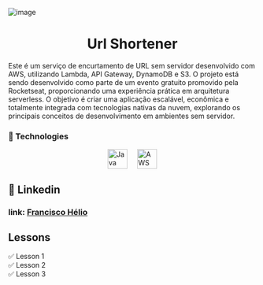 ![image](https://github.com/user-attachments/assets/95773071-1750-403b-8445-8405e989da0b)

  <h1 align="center">Url Shortener</h1>
  <p>Este é um serviço de encurtamento de URL sem servidor desenvolvido com AWS, utilizando Lambda, API Gateway, DynamoDB e S3. O projeto está sendo desenvolvido como parte de um evento gratuito promovido pela Rocketseat, proporcionando uma experiência prática em arquitetura serverless. O objetivo é criar uma aplicação escalável, econômica e totalmente integrada com tecnologias nativas da nuvem, explorando os principais conceitos de desenvolvimento em ambientes sem servidor.</p>

### 🚀 Technologies
<div style="display: flex; justify-content: center; gap: 20px;">
  <img src="https://cdn.jsdelivr.net/gh/devicons/devicon/icons/java/java-original.svg" alt="Java" title="Java" width="40" height="40"/>
  <img src="https://cdn.jsdelivr.net/gh/devicons/devicon@latest/icons/amazonwebservices/amazonwebservices-original-wordmark.svg" alt="AWS" title="AWS" width="40" height="40" />
</div>

## 💼 Linkedin
### link: [Francisco Hélio](https://www.linkedin.com/in/francisco-helio/)

## Lessons

✅ Lesson 1
<br>✅ Lesson 2
<br>✅ Lesson 3
